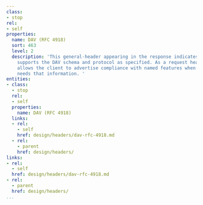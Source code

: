 ```yaml
---
class:
- stop
rel:
- self
properties:
  name: DAV (RFC 4918)
  sort: 463
  level: 2
  description: 'This general-header appearing in the response indicates that the resource
    supports the DAV schema and protocol as specified. As a request header, this header
    allows the client to advertise compliance with named features when the server
    needs that information. '
entities:
- class:
  - stop
  rel:
  - self
  properties:
    name: DAV (RFC 4918)
  links:
  - rel:
    - self
    href: design/headers/dav-rfc-4918.md
  - rel:
    - parent
    href: design/headers/
links:
- rel:
  - self
  href: design/headers/dav-rfc-4918.md
- rel:
  - parent
  href: design/headers/
...
```

